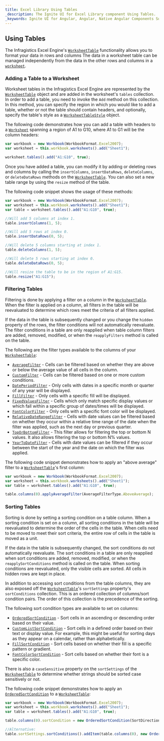 ```yaml
---
title: Excel Library Using Tables
_description: The Ignite UI for Excel Library component Using Tables.
_keywords: Ignite UI for Angular, Angular, Native Angular Components Suite, Native Angular Controls, Native Angular Components, Native Angular Components Library, Angular Excel Library, Angular Excel Library Example, Angular Excel Library Component, Angular Excel Engine, Tables, Sorting, Filtering
---
```


## Using Tables

The Infragistics Excel Engine's [`WorksheetTable`]({environment:dvApiBaseUrl}/products/ignite-ui-angular/api/docs/typescript/latest/classes/worksheettable.html) functionality allows you to format your data in rows and columns The data in a worksheet table can be managed independently from the data in the other rows and columns in a [`worksheet`]({environment:dvApiBaseUrl}/products/ignite-ui-angular/api/docs/typescript/latest/classes/worksheettable.html#worksheet).

<!--### Demo

<div class="sample-container loading" style="height: 500px">
    <iframe id="excel-library-overview-sample-iframe" src='{environment:dvDemosBaseUrl}/excel-library/working-with-tables' width="100%" height="100%" seamless frameBorder="0" onload="onSampleIframeContentLoaded(this);"></iframe>
</div>-->

<div class="divider--half"></div>

### Adding a Table to a Worksheet

Worksheet tables in the Infragistics Excel Engine are represented by the [`WorksheetTable`]({environment:dvApiBaseUrl}/products/ignite-ui-angular/api/docs/typescript/latest/classes/worksheettable.html) object and are added in the worksheet's `tables` collection. In order to add a table, you need to invoke the `Add` method on this collection. In this method, you can specify the region in which you would like to add a table, whether or not the table should contain headers, and optionally, specify the table's style as a [`WorksheetTableStyle`]({environment:dvApiBaseUrl}/products/ignite-ui-angular/api/docs/typescript/latest/classes/worksheettablestyle.html) object.

The following code demonstrates how you can add a table with headers to a [`Worksheet`]({environment:dvApiBaseUrl}/products/ignite-ui-angular/api/docs/typescript/latest/classes/worksheet.html) spanning a region of A1 to G10, where A1 to G1 will be the column headers:

```ts
var workbook = new Workbook(WorkbookFormat.Excel2007);
var worksheet = this.workbook.worksheets().add("Sheet1");

worksheet.tables().add("A1:G10", true);
```

Once you have added a table, you can modify it by adding or deleting rows and columns by calling the `insertColumns`, `insertDataRows`, `deleteColumns`, or `deleteDataRows` methods on the [`WorksheetTable`]({environment:dvApiBaseUrl}/products/ignite-ui-angular/api/docs/typescript/latest/classes/worksheettable.html). You can also set a new table range by using the `resize` method of the table.

The following code snippet shows the usage of these methods:

```ts
var workbook = new Workbook(WorkbookFormat.Excel2007);
var worksheet = this.workbook.worksheets().add("Sheet1");
var table = worksheet.tables().add("A1:G10", true);

//Will add 5 columns at index 1.
table.insertColumns(1, 5);

//Will add 5 rows at index 0.
table.insertDataRows(0, 5);

//Will delete 5 columns starting at index 1.
table.deleteColumns(1, 5);

//Will delete 5 rows starting at index 0.
table.deleteDataRows(0, 5);

//Will resize the table to be in the region of A1:G15.
table.resize("A1:G15");
```

### Filtering Tables

Filtering is done by applying a filter on a column in the [`WorksheetTable`]({environment:dvApiBaseUrl}/products/ignite-ui-angular/api/docs/typescript/latest/classes/worksheettable.html). When the filter is applied on a column, all filters in the table will be reevaluated to determine which rows meet the criteria of all filters applied.

If the data in the table is subsequently changed or you change the `hidden` property of the rows, the filter conditions will not automatically reevaluate. The filter conditions in a table are only reapplied when table column filters are added, removed, modified, or when the `reapplyFilters` method is called on the table.

The following are the filter types available to the columns of your [`WorksheetTable`]({environment:dvApiBaseUrl}/products/ignite-ui-angular/api/docs/typescript/latest/classes/worksheettable.html):

-   [`AverageFilter`]({environment:dvApiBaseUrl}/products/ignite-ui-angular/api/docs/typescript/latest/classes/averagefilter.html) - Cells can be filtered based on whether they are above or below the average value of all cells in the column.
-   [`CustomFilter`]({environment:dvApiBaseUrl}/products/ignite-ui-angular/api/docs/typescript/latest/classes/customfilter.html) - Cells can be filtered based on one or more custom conditions.
-   [`DatePeriodFilter`]({environment:dvApiBaseUrl}/products/ignite-ui-angular/api/docs/typescript/latest/classes/dateperiodfilter.html) - Only cells with dates in a specific month or quarter of any year will be displayed.
-   [`FillFilter`]({environment:dvApiBaseUrl}/products/ignite-ui-angular/api/docs/typescript/latest/classes/fillfilter.html) - Only cells with a specific fill will be displayed.
-   [`FixedValuesFilter`]({environment:dvApiBaseUrl}/products/ignite-ui-angular/api/docs/typescript/latest/classes/fixedvaluesfilter.html) - Cells which only match specific display values or which fall within a specific group of dates/times will be displayed.
-   [`FontColorFilter`]({environment:dvApiBaseUrl}/products/ignite-ui-angular/api/docs/typescript/latest/classes/fontcolorfilter.html) - Only cells with a specific font color will be displayed.
-   [`RelativeDateRangeFilter`]({environment:dvApiBaseUrl}/products/ignite-ui-angular/api/docs/typescript/latest/classes/relativedaterangefilter.html) - Cells with date values can be filtered based on whether they occur within a relative time range of the date when the filter was applied, such as the next day or previous quarter.
-   [`TopOrBottomFilter`]({environment:dvApiBaseUrl}/products/ignite-ui-angular/api/docs/typescript/latest/classes/toporbottomfilter.html) - This filter allows for filtering the top or bottom N values. It also allows filtering the top or bottom N% values.
-   [`YearToDateFilter`]({environment:dvApiBaseUrl}/products/ignite-ui-angular/api/docs/typescript/latest/classes/yeartodatefilter.html) - Cells with date values can be filtered if they occur between the start of the year and the date on which the filter was applied.

The following code snippet demonstrates how to apply an "above average" filter to a [`WorksheetTable`]({environment:dvApiBaseUrl}/products/ignite-ui-angular/api/docs/typescript/latest/classes/worksheettable.html)'s first column:

```ts
var workbook = new Workbook(WorkbookFormat.Excel2007);
var worksheet = this.workbook.worksheets().add("Sheet1");
var table = worksheet.tables().add("A1:G10", true);

table.columns(0).applyAverageFilter(AverageFilterType.AboveAverage);
```

### Sorting Tables

Sorting is done by setting a sorting condition on a table column. When a sorting condition is set on a column, all sorting conditions in the table will be reevaluated to determine the order of the cells in the table. When cells need to be moved to meet their sort criteria, the entire row of cells in the table is moved as a unit.

If the data in the table is subsequently changed, the sort conditions do not automatically reevaluate. The sort conditions in a table are only reapplied when sort conditions are added, removed, modified, or when the `reapplySortConditions` method is called on the table. When sorting conditions are reevaluated, only the visible cells are sorted. All cells in hidden rows are kept in place.

In addition to accessing sort conditions from the table columns, they are also exposed off the [`WorksheetTable`]({environment:dvApiBaseUrl}/products/ignite-ui-angular/api/docs/typescript/latest/classes/worksheettable.html)'s `sortSettings` property's `sortConditions` collection. This is an ordered collection of columns/sort condition pairs. The order of this collection is the precedence of the sorting.

The following sort condition types are available to set on columns:

-   [`OrderedSortCondition`]({environment:dvApiBaseUrl}/products/ignite-ui-angular/api/docs/typescript/latest/classes/orderedsortcondition.html) - Sort cells in an ascending or descending order based on their value.
-   [`CustomListSortCondition`]({environment:dvApiBaseUrl}/products/ignite-ui-angular/api/docs/typescript/latest/classes/customlistsortcondition.html) - Sort cells in a defined order based on their text or display value. For example, this might be useful for sorting days as they appear on a calendar, rather than alphabetically.
-   [`FillSortCondition`]({environment:dvApiBaseUrl}/products/ignite-ui-angular/api/docs/typescript/latest/classes/fillsortcondition.html) - Sort cells based on whether their fill is a specific pattern or gradient.
-   [`FontColorSortCondition`]({environment:dvApiBaseUrl}/products/ignite-ui-angular/api/docs/typescript/latest/classes/fontcolorsortcondition.html) - Sort cells based on whether their font is a specific color.

There is also a `caseSensitive` property on the `sortSettings` of the [`WorksheetTable`]({environment:dvApiBaseUrl}/products/ignite-ui-angular/api/docs/typescript/latest/classes/worksheettable.html) to determine whether strings should be sorted case sensitively or not.

The following code snippet demonstrates how to apply an [`OrderedSortCondition`]({environment:dvApiBaseUrl}/products/ignite-ui-angular/api/docs/typescript/latest/classes/orderedsortcondition.html) to a [`WorksheetTable`]({environment:dvApiBaseUrl}/products/ignite-ui-angular/api/docs/typescript/latest/classes/worksheettable.html):

```ts
var workbook = new Workbook(WorkbookFormat.Excel2007);
var worksheet = this.workbook.worksheets().add("Sheet1");
var table = worksheet.tables().add("A1:G10", true);

table.columns(0).sortCondition = new OrderedSortCondition(SortDirection.Ascending);

//Alternative:
table.sortSettings.sortConditions().addItem(table.columns(0), new OrderedSortCondition(SortDirection.Ascending));
```

